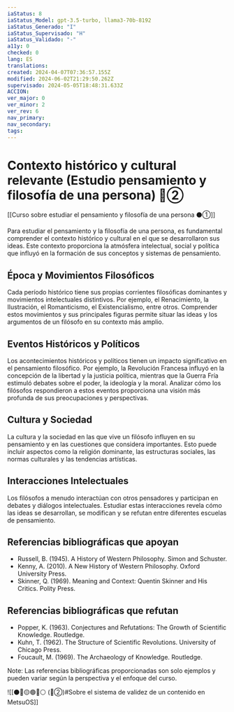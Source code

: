 ```yaml
---
iaStatus: 8
iaStatus_Model: gpt-3.5-turbo, llama3-70b-8192
iaStatus_Generado: "I"
iaStatus_Supervisado: "H"
iaStatus_Validado: "-"
a11y: 0
checked: 0
lang: ES
translations: 
created: 2024-04-07T07:36:57.155Z
modified: 2024-06-02T21:29:50.262Z
supervisado: 2024-05-05T18:48:31.633Z
ACCION: 
ver_major: 0
ver_minor: 2
ver_rev: 6
nav_primary: 
nav_secondary: 
tags:
---
```

# Contexto histórico y cultural relevante (Estudio pensamiento y filosofía de una persona) 🔴②

[[Curso sobre estudiar el pensamiento y filosofía de una persona ⚫①]]

Para estudiar el pensamiento y la filosofía de una persona, es fundamental comprender el contexto histórico y cultural en el que se desarrollaron sus ideas. Este contexto proporciona la atmósfera intelectual, social y política que influyó en la formación de sus conceptos y sistemas de pensamiento.

## Época y Movimientos Filosóficos

Cada período histórico tiene sus propias corrientes filosóficas dominantes y movimientos intelectuales distintivos. Por ejemplo, el Renacimiento, la Ilustración, el Romanticismo, el Existencialismo, entre otros. Comprender estos movimientos y sus principales figuras permite situar las ideas y los argumentos de un filósofo en su contexto más amplio.

## Eventos Históricos y Políticos

Los acontecimientos históricos y políticos tienen un impacto significativo en el pensamiento filosófico. Por ejemplo, la Revolución Francesa influyó en la concepción de la libertad y la justicia política, mientras que la Guerra Fría estimuló debates sobre el poder, la ideología y la moral. Analizar cómo los filósofos respondieron a estos eventos proporciona una visión más profunda de sus preocupaciones y perspectivas.

## Cultura y Sociedad

La cultura y la sociedad en las que vive un filósofo influyen en su pensamiento y en las cuestiones que considera importantes. Esto puede incluir aspectos como la religión dominante, las estructuras sociales, las normas culturales y las tendencias artísticas.

## Interacciones Intelectuales

Los filósofos a menudo interactúan con otros pensadores y participan en debates y diálogos intelectuales. Estudiar estas interacciones revela cómo las ideas se desarrollan, se modifican y se refutan entre diferentes escuelas de pensamiento.

## Referencias bibliográficas que apoyan

* Russell, B. (1945). A History of Western Philosophy. Simon and Schuster.
* Kenny, A. (2010). A New History of Western Philosophy. Oxford University Press.
* Skinner, Q. (1969). Meaning and Context: Quentin Skinner and His Critics. Polity Press.

## Referencias bibliográficas que refutan

* Popper, K. (1963). Conjectures and Refutations: The Growth of Scientific Knowledge. Routledge.
* Kuhn, T. (1962). The Structure of Scientific Revolutions. University of Chicago Press.
* Foucault, M. (1969). The Archaeology of Knowledge. Routledge.

Note: Las referencias bibliográficas proporcionadas son solo ejemplos y pueden variar según la perspectiva y el enfoque del curso.

![[⚫🔴🟡🟢🔵⚪ (🔴②)#Sobre el sistema de validez de un contenido en MetsuOS]]